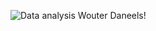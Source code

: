 ![Data analysis Wouter Daneels!](https://external-content.duckduckgo.com/iu/?u=http%3A%2F%2Fwww.ubalt.edu%2Fmerrick%2Fuploads%2F660x450-mobile-homepage%2F660x450-Infographic%2520Icons_Data%2520Analytics.jpg&f=1&nofb=1&ipt=5d49c1d29bbfc95dfabc91fde87344f621ed529a0e2e6ab65b3a14a3b6d7b805&ipo=images "Data analysis")
